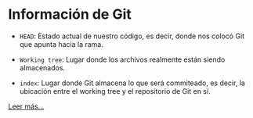 # Información de Git

- `HEAD`: Estado actual de nuestro código, es decir, donde nos colocó Git que apunta hacia la rama.

- `Working tree`: Lugar donde los archivos realmente están siendo almacenados.

- `index`: Lugar donde Git almacena lo que será commiteado, es decir, la ubicación entre el working tree y el repositorio de Git en sí.

[Leer más...](https://git-scm.com/book/es/v2/Fundamentos-de-Git-Guardando-cambios-en-el-Repositorio)
